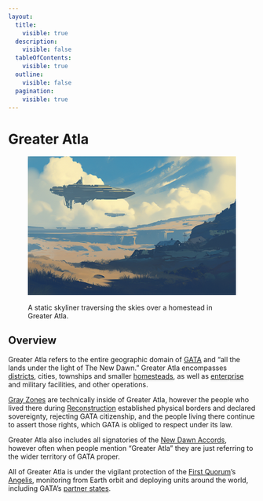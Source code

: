 ```yaml
---
layout:
  title:
    visible: true
  description:
    visible: false
  tableOfContents:
    visible: true
  outline:
    visible: false
  pagination:
    visible: true
---
```


# Greater Atla

<figure><img src="../../../.gitbook/assets/greateratla-9542 (1).png" alt=""><figcaption><p>A static skyliner traversing the skies over a homestead in Greater Atla.</p></figcaption></figure>

## Overview

Greater Atla refers to the entire geographic domain of [GATA](../) and “all the lands under the light of The New Dawn.” Greater Atla encompasses [districts](districts.md), cities, townships and smaller [homesteads](homesteads.md), as well as [enterprise](../enterprise/) and military facilities, and other operations.

[Gray Zones](gray-zones.md) are technically inside of Greater Atla, however the people who lived there during [Reconstruction](../../history/the-reconstruction.md) established physical borders and declared sovereignty, rejecting GATA citizenship, and the people living there continue to assert those rights, which GATA is obliged to respect under its law.

Greater Atla also includes all signatories of the [New Dawn Accords](new-dawn-accords.md), however often when people mention “Greater Atla” they are just referring to the wider territory of GATA proper.

All of Greater Atla is under the vigilant protection of the [First Quorum](governance.md#the-first-quorum)’s [Angelis](../military-and-defense/angelis.md), monitoring from Earth orbit and deploying units around the world, including GATA’s [partner states](new-dawn-accords.md#signatories).
